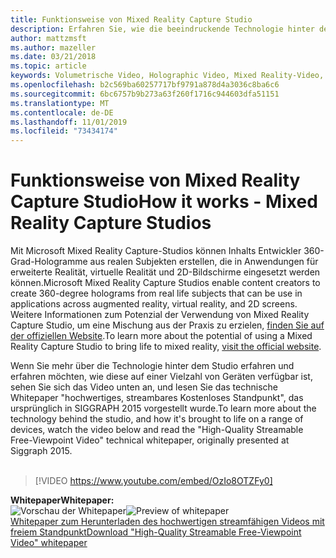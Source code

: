 ```yaml
---
title: Funktionsweise von Mixed Reality Capture Studio
description: Erfahren Sie, wie die beeindruckende Technologie hinter der 360-prozentigen Holographic-Video Erfassung von Microsoft funktioniert.
author: mattzmsft
ms.author: mazeller
ms.date: 03/21/2018
ms.topic: article
keywords: Volumetrische Video, Holographic Video, Mixed Reality-Video, – Hologramm
ms.openlocfilehash: b2c569ba60257717bf9791a878d4a3036c8ba6c6
ms.sourcegitcommit: 6bc6757b9b273a63f260f1716c944603dfa51151
ms.translationtype: MT
ms.contentlocale: de-DE
ms.lasthandoff: 11/01/2019
ms.locfileid: "73434174"
---
```

# <a name="how-it-works---mixed-reality-capture-studios"></a><span data-ttu-id="4ef22-104">Funktionsweise von Mixed Reality Capture Studio</span><span class="sxs-lookup"><span data-stu-id="4ef22-104">How it works - Mixed Reality Capture Studios</span></span>

<span data-ttu-id="4ef22-105">Mit Microsoft Mixed Reality Capture-Studios können Inhalts Entwickler 360-Grad-Hologramme aus realen Subjekten erstellen, die in Anwendungen für erweiterte Realität, virtuelle Realität und 2D-Bildschirme eingesetzt werden können.</span><span class="sxs-lookup"><span data-stu-id="4ef22-105">Microsoft Mixed Reality Capture Studios enable content creators to create 360-degree holograms from real life subjects that can be use in applications across augmented reality, virtual reality, and 2D screens.</span></span> <span data-ttu-id="4ef22-106">Weitere Informationen zum Potenzial der Verwendung von Mixed Reality Capture Studio, um eine Mischung aus der Praxis zu erzielen, [finden Sie auf der offiziellen Website](https://www.microsoft.com//mixed-reality/capture-studios).</span><span class="sxs-lookup"><span data-stu-id="4ef22-106">To learn more about the potential of using a Mixed Reality Capture Studio to bring life to mixed reality, [visit the official website](https://www.microsoft.com//mixed-reality/capture-studios).</span></span>

<span data-ttu-id="4ef22-107">Wenn Sie mehr über die Technologie hinter dem Studio erfahren und erfahren möchten, wie diese auf einer Vielzahl von Geräten verfügbar ist, sehen Sie sich das Video unten an, und lesen Sie das technische Whitepaper "hochwertiges, streambares Kostenloses Standpunkt", das ursprünglich in SIGGRAPH 2015 vorgestellt wurde.</span><span class="sxs-lookup"><span data-stu-id="4ef22-107">To learn more about the technology behind the studio, and how it's brought to life on a range of devices, watch the video below and read the "High-Quality Streamable Free-Viewpoint Video" technical whitepaper, originally presented at Siggraph 2015.</span></span>
<br>
<br>
>[!VIDEO https://www.youtube.com/embed/OzIo8OTZFy0]


<span data-ttu-id="4ef22-108">**Whitepaper**</span><span class="sxs-lookup"><span data-stu-id="4ef22-108">**Whitepaper:**</span></span><br>
<span data-ttu-id="4ef22-109">![Vorschau der Whitepaper](images/siggraph-whitepaper-thumb-200px.png)</span><span class="sxs-lookup"><span data-stu-id="4ef22-109">![Preview of whitepaper](images/siggraph-whitepaper-thumb-200px.png)</span></span><br>
[<span data-ttu-id="4ef22-110">Whitepaper zum Herunterladen des hochwertigen streamfähigen Videos mit freiem Standpunkt</span><span class="sxs-lookup"><span data-stu-id="4ef22-110">Download "High-Quality Streamable Free-Viewpoint Video" whitepaper</span></span>](images/high-quality-streamable-free-viewpoint-video.pdf)
